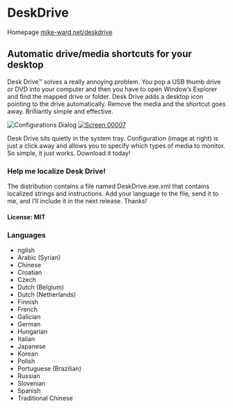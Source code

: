 # DeskDrive

Homepage [mike-ward.net/deskdrive](http://mike-ward.net/deskdrive)


## Automatic drive/media shortcuts for your desktop 

Desk Drive™ solves a really annoying problem. You pop a USB thumb drive or DVD
into your computer and then you have to open Window’s Explorer and find the
mapped drive or folder. Desk Drive adds a desktop icon pointing to the drive
automatically. Remove the media and the shortcut goes away. Brilliantly simple
and effective.

![Configurations Dialog](https://mike-ward.net/cdn/images/deskdrive/deskdrive.png) [![Screen 00007](https://user-images.githubusercontent.com/7925717/124552337-b10c3e00-de33-11eb-9371-7ce9754702d6.jpg)](https://user-images.githubusercontent.com/7925717/124552433-d436ed80-de33-11eb-966e-bdb513a7a924.jpg)






Desk Drive sits quietly in the system tray. Configuration (image at right) is
just a click away and allows you to specify which types of media to monitor. So
simple, it just works. Download it today!



### Help me localize Desk Drive!

The distribution contains a file named
DeskDrive.exe.xml that contains localized strings and instructions. Add your
language to the file, send it to me, and I’ll include it in the next release.
Thanks!

#### License: MIT

### Languages

* nglish
* Arabic (Syrian)
* Chinese
* Croatian
* Czech
* Dutch (Belgium)
* Dutch (Netherlands)
* Finnish
* French
* Galician
* German
* Hungarian
* Italian
* Japanese
* Korean
* Polish
* Portuguese (Brazilian)
* Russian
* Slovenian
* Spanish
* Traditional Chinese
